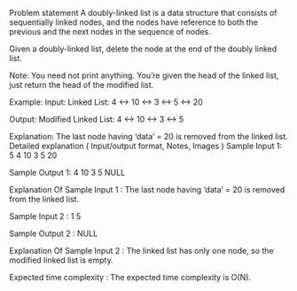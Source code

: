 Problem statement
A doubly-linked list is a data structure that consists of sequentially linked nodes, and the nodes have reference to both the previous and the next nodes in the sequence of nodes.

Given a doubly-linked list, delete the node at the end of the doubly linked list.

Note:
You need not print anything. You’re given the head of the linked list, just return the head of the modified list.

Example:
Input: Linked List:  4 <-> 10 <-> 3 <-> 5 <-> 20

Output: Modified Linked List: 4 <-> 10 <-> 3 <-> 5

Explanation: The last node having ‘data’ = 20 is removed from the linked list.
Detailed explanation ( Input/output format, Notes, Images )
Sample Input 1:
5
4 10 3 5 20

Sample Output 1:
4 10 3 5 NULL

Explanation Of Sample Input 1 :
The last node having ‘data’ = 20 is removed from the linked list.

Sample Input 2 :
1
5

Sample Output 2 :
NULL

Explanation Of Sample Input 2 :
The linked list has only one node, so the modified linked list is empty.

Expected time complexity :
The expected time complexity is O(N).